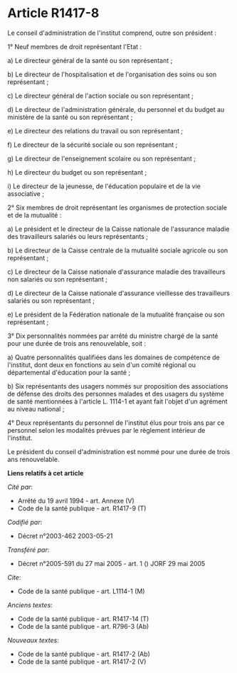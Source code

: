 # Article R1417-8

Le conseil d'administration de l'institut comprend, outre son président :

1° Neuf membres de droit représentant l'Etat :

a) Le directeur général de la santé ou son représentant ;

b) Le directeur de l'hospitalisation et de l'organisation des soins ou son représentant ;

c) Le directeur général de l'action sociale ou son représentant ;

d) Le directeur de l'administration générale, du personnel et du budget au ministère de la santé ou son représentant ;

e) Le directeur des relations du travail ou son représentant ;

f) Le directeur de la sécurité sociale ou son représentant ;

g) Le directeur de l'enseignement scolaire ou son représentant ;

h) Le directeur du budget ou son représentant ;

i) Le directeur de la jeunesse, de l'éducation populaire et de la vie associative ;

2° Six membres de droit représentant les organismes de protection sociale et de la mutualité :

a) Le président et le directeur de la Caisse nationale de l'assurance maladie des travailleurs salariés ou leurs
représentants ;

b) Le directeur de la Caisse centrale de la mutualité sociale agricole ou son représentant ;

c) Le directeur de la Caisse nationale d'assurance maladie des travailleurs non salariés ou son représentant ;

d) Le directeur de la Caisse nationale d'assurance vieillesse des travailleurs salariés ou son représentant ;

e) Le président de la Fédération nationale de la mutualité française ou son représentant ;

3° Dix personnalités nommées par arrêté du ministre chargé de la santé pour une durée de trois ans renouvelable, soit :

a) Quatre personnalités qualifiées dans les domaines de compétence de l'institut, dont deux en fonctions au sein d'un comité
régional ou départemental d'éducation pour la santé ;

b) Six représentants des usagers nommés sur proposition des associations de défense des droits des personnes malades et des
usagers du système de santé mentionnées à l'article L. 1114-1 et ayant fait l'objet d'un agrément au niveau national ;

4° Deux représentants du personnel de l'institut élus pour trois ans par ce personnel selon les modalités prévues par le
règlement intérieur de l'institut.

Le président du conseil d'administration est nommé pour une durée de trois ans renouvelable.

**Liens relatifs à cet article**

_Cité par_:

  - Arrêté du 19 avril 1994 - art. Annexe (V)
  - Code de la santé publique - art. R1417-9 (T)

_Codifié par_:

  - Décret n°2003-462 2003-05-21

_Transféré par_:

  - Décret n°2005-591 du 27 mai 2005 - art. 1 () JORF 29 mai 2005

_Cite_:

  - Code de la santé publique - art. L1114-1 (M)

_Anciens textes_:

  - Code de la santé publique - art. R1417-14 (T)
  - Code de la santé publique - art. R796-3 (Ab)

_Nouveaux textes_:

  - Code de la santé publique - art. R1417-2 (Ab)
  - Code de la santé publique - art. R1417-2 (V)
